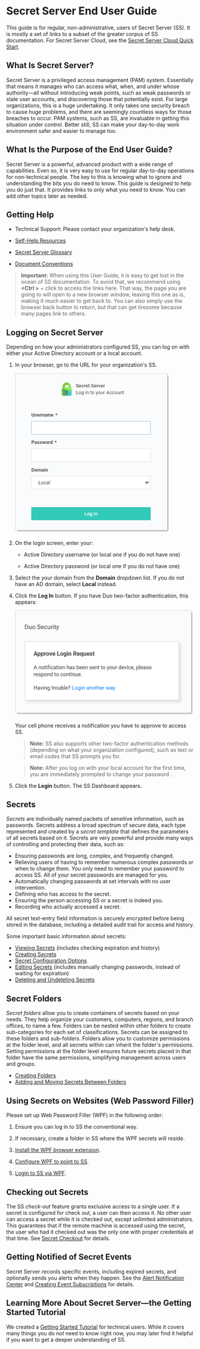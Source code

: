 [title]: # (Secret Server End User Guide)
[tags]: # (Getting Started, Help)
[priority]: # (1000)
[redirect]: # (SSUserGuide_GettingStarted)

# Secret Server End User Guide

This guide is for regular, non-administrative, users of Secret Server (SS). It is mostly a set of links to a subset of the greater corpus of SS documentation. For Secret Server Cloud, see the [Secret Server Cloud Quick Start](../secret-server-cloud/quick-start/index.md).

## What Is Secret Server?

Secret Server is a privileged access management (PAM) system. Essentially that means it manages who can access what, when, and under whose authority—all without introducing weak points, such as weak passwords or stale user accounts, and discovering those that potentially exist. For large organizations, this is a huge undertaking. It only takes one security breach to cause huge problems, and there are seemingly countless ways for those breaches to occur. PAM systems, such as SS, are invaluable in getting this situation under control. Better still, SS can make your day-to-day work environment safer and easier to manage too.

## What Is the Purpose of the End User Guide?

Secret Server is a powerful, advanced product with a wide range of capabilities. Even so, it is very easy to use for regular day-to-day operations for non-technical people. The key to this is knowing what to ignore and understanding the bits you do need to know. This guide is designed to help you do just that. It provides links to only what you need to know. You can add other topics later as needed.

## Getting Help

* Technical Support: Please contact your organization's help desk.

* [Self-Help Resources](../help/self-help-resources/index.md)

* [Secret Server Glossary](../help/secret-server-glossary/index.md)

* [Document Conventions](../help/document-conventions/index.md)

> **Important:** When using this User Guide, it is easy to get lost in the ocean of SS documentation. To avoid that, we recommend using **\<Ctrl \>** + click to access the links here. That way, the page you are going to will open to a new browser window, leaving this one as is, making it much easier to get back to. You can also simply use the browser back button to return, but that can get tiresome because many pages link to others.

## Logging on Secret Server

Depending on how your administrators configured SS, you can log on with either your Active Directory account or a local account.

1. In your browser, go to the URL for your organization's SS.

   ![image-20201204160609499](images/image-20201204160609499.png)

2. On the login screen, enter your:

   - Active Directory username (or local one if you do not have one)

   - Active Directory password (or local one if you do not have one)

3. Select the your domain from the **Domain** dropdown list. If you do not have an AD domain, select **Local** instead.

4. Click the **Log In** button. If you have Duo two-factor authentication, this appears:

   ![image-20200327133313731](images/image-20200327133313731.png)

   Your cell phone receives a notification you have to approve to access SS.

   > **Note:** SS also supports other two-factor authentication methods (depending on what your organization configured), such as text or email codes that SS prompts you for.

   > **Note:** After you log on with your local account for the first time, you are immediately prompted to change your password .

6. Click the **Login** button. The SS Dashboard appears.

## Secrets

_Secrets_ are individually named packets of sensitive information, such as passwords. Secrets address a broad spectrum of secure data, each type represented and created by a _secret template_ that defines the parameters of all secrets based on it. Secrets are very powerful and provide many ways of controlling and protecting their data, such as:

- Ensuring passwords are long, complex, and frequently changed.
- Relieving users of having to remember numerous complex passwords or when to change them. You only need to remember your password to access SS. All of your secret passwords are managed for you.
- Automatically changing passwords at set intervals with no user intervention.
- Defining who has access to the secret.
- Ensuring the person accessing SS or a secret is indeed you.
- Recording who actually accessed a secret.

All secret text-entry field information is securely encrypted before being stored in the database, including a detailed audit trail for access and history.

Some important basic information about secrets:

- [Viewing Secrets](../secret-management/procedures/viewing-secrets/index.md) (includes checking expiration and history)
- [Creating Secrets](../secret-management/procedures/creating-secrets/index.md)
- [Secret Configuration Options](../secret-management/secret-configuration-options/index.md)
- [Editing Secrets](../secret-management/procedures/editing-secrets/index.md) (includes manually changing passwords, instead of waiting for expiration)
- [Deleting and Undeleting Secrets](../secret-management/procedures/deleting-and-undeleting-secrets/index.md)

## Secret Folders

*Secret folders* allow you to create containers of secrets based on your needs. They help organize your customers, computers, regions, and branch offices, to name a few. Folders can be nested within other folders to create sub-categories for each set of classifications. Secrets can be assigned to these folders and sub-folders. Folders allow you to customize permissions at the folder level, and all secrets within can inherit the folder's permissions. Setting permissions at the folder level ensures future secrets placed in that folder have the same permissions, simplifying management across users and groups.

- [Creating Folders](../secret-folders/managing-folders/creating-folders/index.md)
- [Adding and Moving Secrets Between Folders](../secret-folders/managing-folders/adding-and-moving-secrets-between-folders/index.md)

## Using Secrets on Websites (Web Password Filler)

Please set up Web Password Filler (WPF) in the following order:

1. Ensure you can log in to SS the conventional way.

1. If necessary, create a folder in SS where the WPF secrets will reside.

1. [Install the WPF browser extension](https://docs.thycotic.com/wpf/2.0.0/getting-started/install.md).

1. [Configure WPF to point to SS](https://docs.thycotic.com/wpf/2.0.0/getting-started/connect.md).

1. [Login to SS via WPF](https://docs.thycotic.com/wpf/2.0.0/getting-started/login-ss.md).

## Checking out Secrets

The SS _check-out_ feature grants exclusive access to a single user. If a secret is configured for check out, a user can then access it. No other user can access a secret while it is checked out, except unlimited administrators. This guarantees that if the remote machine is accessed using the secret, the user who had it checked out was the only one with proper credentials at that time. See [Secret Checkout](../secret-checkout/index.md) for details.

## Getting Notified of Secret Events

Secret Server records specific events, including expired secrets, and optionally sends you alerts when they happen. See the [Alert Notification Center](../events-and-alerts/alert-notification-center-inbox/index.md) and [Creating Event Subscriptions](../events-and-alerts/event-subscription-page/creating-event-subscriptions/index.md) for details.

## Learning More About Secret Server—the Getting Started Tutorial

We created a [Getting Started Tutorial](../getting-started-tutorial/index.md) for technical users. While it covers many things you do *not* need to know right now, you may later find it helpful if you want to get a deeper understanding of SS.
